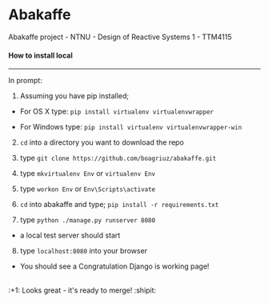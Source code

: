 # Abakaffe
Abakaffe project - NTNU - Design of Reactive Systems 1 - TTM4115
<br/>


#### How to install local
***
In prompt: <br/>
1) Assuming you have pip installed; <br/>

  - For OS X type: ```pip install virtualenv virtualenvwrapper``` <br/> 
  
  - For Windows type: ```pip install virtualenv virtualenvwrapper-win``` <br/>
  
2) ```cd``` into a directory you want to download the repo <br/>

3) type ```git clone https://github.com/boagriuz/abakaffe.git``` <br/>

4) type ```mkvirtualenv Env``` or ```virtualenv Env``` <br/>

5) type ```workon Env``` or ```Env\Scripts\activate``` <br/>

6) ```cd``` into abakaffe and type; ```pip install -r requirements.txt``` <br/>

7) type ```python ./manage.py runserver 8080``` <br/>

  - a local test server should start <br/>
  
8) type ```localhost:8080``` into your browser <br/>

  - You should see a Congratulation Django is working page! <br/>
  
<br/>
:+1: Looks great - it's ready to merge! :shipit:
